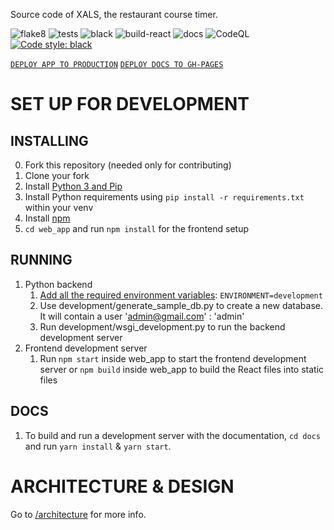 Source code of XALS, the restaurant course timer.

![flake8](https://github.com/miquelvir/xals/actions/workflows/flake8.yml/badge.svg)
![tests](https://github.com/miquelvir/xals/actions/workflows/test.yml/badge.svg)
![black](https://github.com/miquelvir/xals/actions/workflows/black.yml/badge.svg)
![build-react](https://github.com/miquelvir/xals/actions/workflows/build-react.yml/badge.svg)
![docs](https://github.com/miquelvir/xals/actions/workflows/docs.yml/badge.svg)
![CodeQL](https://github.com/miquelvir/xals/actions/workflows/codeql-analysis.yml/badge.svg)
[![Code style: black](https://img.shields.io/badge/code%20style-black-000000.svg)](https://github.com/psf/black)

[`DEPLOY APP TO PRODUCTION`](https://github.com/miquelvir/xals/actions/workflows/deploy-heroku.yml)
[`DEPLOY DOCS TO GH-PAGES`](https://github.com/miquelvir/xals/actions/workflows/deploy-docs.yml)

# SET UP FOR DEVELOPMENT
## INSTALLING
0. Fork this repository (needed only for contributing)
1. Clone your fork
2. Install [Python 3 and Pip](https://www.python.org/downloads/)
3. Install Python requirements using `pip install -r requirements.txt` within your venv
4. Install [npm](https://www.npmjs.com/get-npm)
5. `cd web_app` and run `npm install` for the frontend setup

## RUNNING
1. Python backend
    1. [Add all the required environment variables](https://www.jetbrains.com/help/objc/add-environment-variables-and-program-arguments.html): `ENVIRONMENT=development`
    2. Use development/generate_sample_db.py to create a new database. It will contain a user 'admin@gmail.com' : 'admin'
    3. Run development/wsgi_development.py to run the backend development server
2. Frontend development server
    1. Run `npm start` inside web_app to start the frontend development server or `npm build` inside web_app to build the React files into static files

## DOCS
1. To build and run a development server with the documentation, `cd docs` and run `yarn install` & `yarn start`.

# ARCHITECTURE & DESIGN
Go to [/architecture](architecture/readme.md) for more info.
